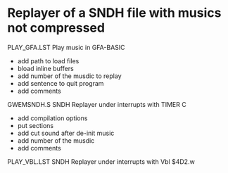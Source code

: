# Replayer of a SNDH file with musics not compressed

PLAY_GFA.LST
Play music in GFA-BASIC
- add path to load files
- bload inline buffers
- add number of the musdic to replay
- add sentence to quit program
- add comments

GWEMSNDH.S
SNDH Replayer under interrupts with TIMER C
- add compilation options
- put sections
- add cut sound after de-init music
- add number of the musdic
- add comments

PLAY_VBL.LST
SNDH Replayer under interrupts with Vbl $4D2.w
